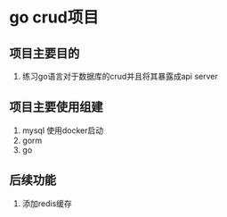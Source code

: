 # go crud项目
## 项目主要目的
1. 练习go语言对于数据库的crud并且将其暴露成api server
## 项目主要使用组建
1. mysql 使用docker启动
2. gorm
3. go

## 后续功能
1. 添加redis缓存